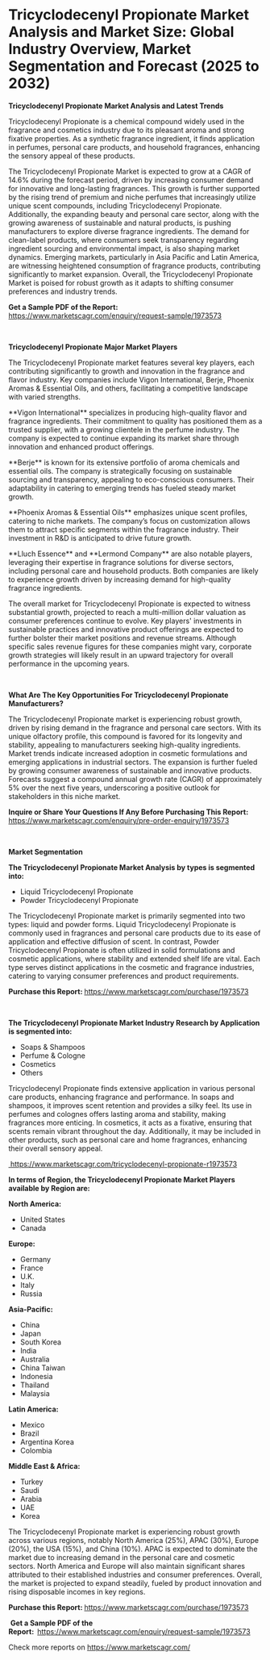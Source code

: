 <p><h1>Tricyclodecenyl Propionate Market Analysis and Market Size: Global Industry Overview, Market Segmentation and Forecast (2025 to 2032)</h1></p><p><strong>Tricyclodecenyl Propionate Market Analysis and Latest Trends</strong></p>
<p><p>Tricyclodecenyl Propionate is a chemical compound widely used in the fragrance and cosmetics industry due to its pleasant aroma and strong fixative properties. As a synthetic fragrance ingredient, it finds application in perfumes, personal care products, and household fragrances, enhancing the sensory appeal of these products.</p><p>The Tricyclodecenyl Propionate Market is expected to grow at a CAGR of 14.6% during the forecast period, driven by increasing consumer demand for innovative and long-lasting fragrances. This growth is further supported by the rising trend of premium and niche perfumes that increasingly utilize unique scent compounds, including Tricyclodecenyl Propionate. Additionally, the expanding beauty and personal care sector, along with the growing awareness of sustainable and natural products, is pushing manufacturers to explore diverse fragrance ingredients. The demand for clean-label products, where consumers seek transparency regarding ingredient sourcing and environmental impact, is also shaping market dynamics. Emerging markets, particularly in Asia Pacific and Latin America, are witnessing heightened consumption of fragrance products, contributing significantly to market expansion. Overall, the Tricyclodecenyl Propionate Market is poised for robust growth as it adapts to shifting consumer preferences and industry trends.</p></p>
<p><strong>Get a Sample PDF of the Report:&nbsp;</strong> <a href="https://www.marketscagr.com/enquiry/request-sample/1973573?utm_campaign=3277&utm_medium=2&utm_source=Github&utm_content=ia&utm_term=02042025&utm_id=tricyclodecenyl-propionate">https://www.marketscagr.com/enquiry/request-sample/1973573</a></p>
<p>&nbsp;</p>
<p><strong>Tricyclodecenyl Propionate Major Market Players</strong></p>
<p><p>The Tricyclodecenyl Propionate market features several key players, each contributing significantly to growth and innovation in the fragrance and flavor industry. Key companies include Vigon International, Berje, Phoenix Aromas & Essential Oils, and others, facilitating a competitive landscape with varied strengths.</p><p>**Vigon International** specializes in producing high-quality flavor and fragrance ingredients. Their commitment to quality has positioned them as a trusted supplier, with a growing clientele in the perfume industry. The company is expected to continue expanding its market share through innovation and enhanced product offerings.</p><p>**Berje** is known for its extensive portfolio of aroma chemicals and essential oils. The company is strategically focusing on sustainable sourcing and transparency, appealing to eco-conscious consumers. Their adaptability in catering to emerging trends has fueled steady market growth.</p><p>**Phoenix Aromas & Essential Oils** emphasizes unique scent profiles, catering to niche markets. The company’s focus on customization allows them to attract specific segments within the fragrance industry. Their investment in R&D is anticipated to drive future growth.</p><p>**Lluch Essence** and **Lermond Company** are also notable players, leveraging their expertise in fragrance solutions for diverse sectors, including personal care and household products. Both companies are likely to experience growth driven by increasing demand for high-quality fragrance ingredients.</p><p>The overall market for Tricyclodecenyl Propionate is expected to witness substantial growth, projected to reach a multi-million dollar valuation as consumer preferences continue to evolve. Key players' investments in sustainable practices and innovative product offerings are expected to further bolster their market positions and revenue streams. Although specific sales revenue figures for these companies might vary, corporate growth strategies will likely result in an upward trajectory for overall performance in the upcoming years.</p></p>
<p>&nbsp;</p>
<p><strong>What Are The Key Opportunities For Tricyclodecenyl Propionate Manufacturers?</strong></p>
<p><p>The Tricyclodecenyl Propionate market is experiencing robust growth, driven by rising demand in the fragrance and personal care sectors. With its unique olfactory profile, this compound is favored for its longevity and stability, appealing to manufacturers seeking high-quality ingredients. Market trends indicate increased adoption in cosmetic formulations and emerging applications in industrial sectors. The expansion is further fueled by growing consumer awareness of sustainable and innovative products. Forecasts suggest a compound annual growth rate (CAGR) of approximately 5% over the next five years, underscoring a positive outlook for stakeholders in this niche market.</p></p>
<p><strong>Inquire or Share Your Questions If Any Before Purchasing This Report:</strong> <a href="https://www.marketscagr.com/enquiry/pre-order-enquiry/1973573?utm_campaign=3277&utm_medium=2&utm_source=Github&utm_content=ia&utm_term=02042025&utm_id=tricyclodecenyl-propionate">https://www.marketscagr.com/enquiry/pre-order-enquiry/1973573</a></p>
<p>&nbsp;</p>
<p><strong>Market Segmentation</strong></p>
<p><strong>The Tricyclodecenyl Propionate Market Analysis by types is segmented into:</strong></p>
<p><ul><li>Liquid Tricyclodecenyl Propionate</li><li>Powder Tricyclodecenyl Propionate</li></ul></p>
<p><p>The Tricyclodecenyl Propionate market is primarily segmented into two types: liquid and powder forms. Liquid Tricyclodecenyl Propionate is commonly used in fragrances and personal care products due to its ease of application and effective diffusion of scent. In contrast, Powder Tricyclodecenyl Propionate is often utilized in solid formulations and cosmetic applications, where stability and extended shelf life are vital. Each type serves distinct applications in the cosmetic and fragrance industries, catering to varying consumer preferences and product requirements.</p></p>
<p><strong>Purchase this Report:&nbsp;</strong><a href="https://www.marketscagr.com/purchase/1973573?utm_campaign=3277&utm_medium=2&utm_source=Github&utm_content=ia&utm_term=02042025&utm_id=tricyclodecenyl-propionate">https://www.marketscagr.com/purchase/1973573</a></p>
<p>&nbsp;</p>
<p><strong>The Tricyclodecenyl Propionate Market Industry Research by Application is segmented into:</strong></p>
<p><ul><li>Soaps & Shampoos</li><li>Perfume & Cologne</li><li>Cosmetics</li><li>Others</li></ul></p>
<p><p>Tricyclodecenyl Propionate finds extensive application in various personal care products, enhancing fragrance and performance. In soaps and shampoos, it improves scent retention and provides a silky feel. Its use in perfumes and colognes offers lasting aroma and stability, making fragrances more enticing. In cosmetics, it acts as a fixative, ensuring that scents remain vibrant throughout the day. Additionally, it may be included in other products, such as personal care and home fragrances, enhancing their overall sensory appeal.</p></p>
<p><a href="https://www.marketscagr.com/tricyclodecenyl-propionate-r1973573?utm_campaign=3277&utm_medium=2&utm_source=Github&utm_content=ia&utm_term=02042025&utm_id=tricyclodecenyl-propionate">&nbsp;https://www.marketscagr.com/tricyclodecenyl-propionate-r1973573</a></p>
<p><strong>In terms of Region, the Tricyclodecenyl Propionate Market Players available by Region are:</strong></p>
<p>
    <p> <strong> North America: </strong>
        <ul>
            <li>United States</li>
            <li>Canada</li>
        </ul>
        </p> 
    <p> <strong> Europe: </strong>
        <ul>
            <li>Germany</li>
            <li>France</li>
            <li>U.K.</li>
            <li>Italy</li>
            <li>Russia</li>
        </ul>
        </p> 
    <p> <strong> Asia-Pacific: </strong>
        <ul>
            <li>China</li>
            <li>Japan</li>
            <li>South Korea</li>
            <li>India</li>
            <li>Australia</li>
            <li>China Taiwan</li>
            <li>Indonesia</li>
            <li>Thailand</li>
            <li>Malaysia</li>
        </ul>
        </p> 
    <p> <strong> Latin America: </strong>
        <ul>
            <li>Mexico</li>
            <li>Brazil</li>
            <li>Argentina Korea</li>
            <li>Colombia</li>
        </ul>
        </p> 
    <p> <strong> Middle East & Africa: </strong>
        <ul>
            <li>Turkey</li>
            <li>Saudi</li>
            <li>Arabia</li>
            <li>UAE</li>
            <li>Korea</li>
        </ul>
    </p>
    </p>
<p><p>The Tricyclodecenyl Propionate market is experiencing robust growth across various regions, notably North America (25%), APAC (30%), Europe (20%), the USA (15%), and China (10%). APAC is expected to dominate the market due to increasing demand in the personal care and cosmetic sectors. North America and Europe will also maintain significant shares attributed to their established industries and consumer preferences. Overall, the market is projected to expand steadily, fueled by product innovation and rising disposable incomes in key regions.</p></p>
<p><strong>Purchase this Report: </strong><a href="https://www.marketscagr.com/purchase/1973573?utm_campaign=3277&utm_medium=2&utm_source=Github&utm_content=ia&utm_term=02042025&utm_id=tricyclodecenyl-propionate">https://www.marketscagr.com/purchase/1973573</a></p>
<p>&nbsp;<strong>Get a Sample PDF of the Report:&nbsp;&nbsp;</strong><a href="https://www.marketscagr.com/enquiry/request-sample/1973573?utm_campaign=3277&utm_medium=2&utm_source=Github&utm_content=ia&utm_term=02042025&utm_id=tricyclodecenyl-propionate">https://www.marketscagr.com/enquiry/request-sample/1973573</a></p>
<p><strong></strong></p>
<p>Check more reports on <a href="https://www.marketscagr.com/?utm_campaign=3277&utm_medium=2&utm_source=Github&utm_content=ia&utm_term=02042025&utm_id=tricyclodecenyl-propionate">https://www.marketscagr.com/</a></p>